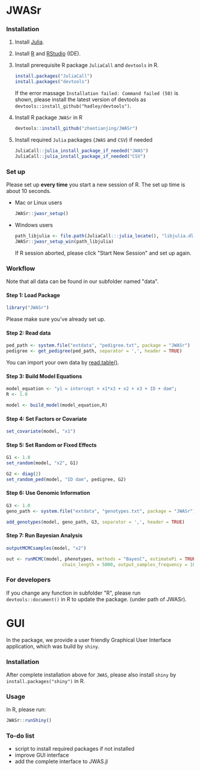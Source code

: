 




# JWASr

### Installation

1. Install [Julia](https://julialang.org/downloads/).
2. Install [R](https://www.r-project.org) and [RStudio](https://www.rstudio.com/products/rstudio/download/) (IDE).
3. Install prerequisite R package `JuliaCall` and `devtools` in R.

    ```r
    install.packages("JuliaCall")
    install.packages("devtools")
    ```

    If the error massage `Installation failed: Command failed (50)` is shown, please install the latest version of devtools as `devtools::install_github("hadley/devtools")`.

4. Install R package `JWASr` in R

    ```r
    devtools::install_github("zhaotianjing/JWASr")
    ```

5. Install required `Julia` packages (`JWAS` and `CSV`) if needed

    ```r
    JuliaCall::julia_install_package_if_needed("JWAS")
    JuliaCall::julia_install_package_if_needed("CSV")
    ```

### Set up
Please set up **every time** you start a new session of R. The set up time is about 10 seconds.
* Mac or Linux users
    ```r
    JWASr::jwasr_setup()
    ```

 * Windows users
    ```r    
    path_libjulia <- file.path(JuliaCall:::julia_locate(), "libjulia.dll")
    JWASr::jwasr_setup_win(path_libjulia)
    ```
    If R session aborted, please click "Start New Session" and set up again.

### Workflow
Note that all data can be found in our subfolder named "data".

  #### Step 1: Load Package
```r
library("JWASr")
```
Please make sure you've already set up.

  #### Step 2: Read data

```r
ped_path <- system.file("extdata", "pedigree.txt", package = "JWASr")
pedigree <- get_pedigree(ped_path, separator = ',', header = TRUE)  
```
You can import your own data by [read.table()](https://www.rdocumentation.org/packages/utils/versions/3.5.1/topics/read.table).

#### Step 3: Build Model Equations

```r
model_equation <- "y1 = intercept + x1*x3 + x2 + x3 + ID + dam";
R <- 1.0

model <- build_model(model_equation,R)
```


#### Step 4: Set Factors or Covariate

```r
set_covariate(model, "x1")
```


#### Step 5: Set Random or Fixed Effects

```r
G1 <- 1.0
set_random(model, "x2", G1)
```


```r
G2 <- diag(2)
set_random_ped(model, "ID dam", pedigree, G2)
```


#### Step 6: Use Genomic Information

```r
G3 <- 1.0
geno_path <- system.file("extdata", "genotypes.txt", package = "JWASr")

add_genotypes(model, geno_path, G3, separator = ',', header = TRUE)  
```

#### Step 7: Run Bayesian Analysis

```r
outputMCMCsamples(model, "x2")
```

``` r
out <- runMCMC(model, phenotypes, methods = "BayesC", estimatePi = TRUE,
                     chain_length = 5000, output_samples_frequency = 100)
```


### For developers
If you change any function in subfolder "R", please run `devtools::document()` in R to update the package. (under path of JWASr).


# GUI
In the package, we provide a user friendly Graphical User Interface application, which was build by `shiny`.

### Installation
After complete installation above for `JWAS`, please also install `shiny` by `install.packages("shiny")` in R.

### Usage
In R, please run:
```r
JWASr::runShiny()
```

### To-do list
 * script to install required packages if not installed
 * improve GUI interface
 * add the complete interface to JWAS.jl
